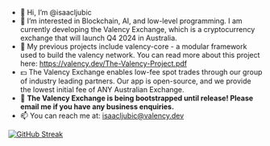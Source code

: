 - 👋 Hi, I’m @isaacljubic
- 👀 I’m interested in Blockchain, AI, and low-level programming. I am currently developing the Valency Exchange, which is a cryptocurrency exchange that will launch Q4 2024 in Australia. 
- 🌱 My previous projects include valency-core - a modular framework used to build the valency network. You can read more about this project here: https://valency.dev/The-Valency-Project.pdf
- 💵 The Valency Exchange enables low-fee spot trades through our group of industry leading partners. Our app is open-source, and we provide the lowest initial fee of ANY Australian Exchange.
- 💸 **The Valency Exchange is being bootstrapped until release! Please email me if you have any business enquiries.**
- 📫 You can reach me at: isaacljubic@valency.dev

[![GitHub Streak](https://streak-stats.demolab.com?user=isaacljubic&theme=dark&border_radius=20)](https://git.io/streak-stats)

<!---
isaacljubic/isaacljubic is a ✨ special ✨ repository because its `README.md` (this file) appears on your GitHub profile.
You can click the Preview link to take a look at your changes.
--->
